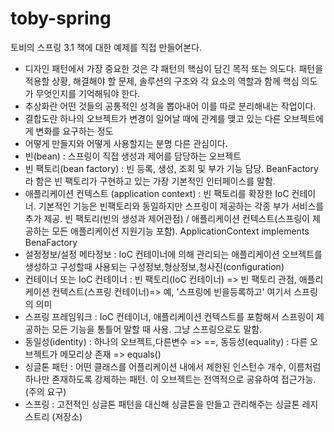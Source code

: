 # toby-spring
토비의 스프링 3.1 책에 대한 예제를 직접 만들어본다.

- 디자인 패턴에서 가장 중요한 것은 각 패턴의 핵심이 담긴 목적 또는 의도다. 패턴을 적용할 상황, 해결해야 할 문제, 솔루션의 구조와 각 요소의 역할과 함께 핵심 의도가 무엇인지를 기억해둬야 한다.
- 추상화란 어떤 것들의 공통적인 성격을 뽑아내어 이를 따로 분리해내는 작업이다.
- 결합도란 하나의 오브젝트가 변경이 일어날 때에 관계를 맺고 있는 다른 오브젝트에게 변화를 요구하는 정도
- 어떻게 만들지와 어떻게 사용할지는 분명 다른 관심이다.
- 빈(bean) : 스프링이 직접 생성과 제어를 담당하는 오브젝트 
- 빈 팩토리(bean factory) : 빈 등록, 생성, 조회 및 부가 기능 담당. BeanFactory 라 함은 빈 팩토리가 구현하고 있는 가장 기본적인 인터페이스를 말함.
- 애플리케이션 컨텍스트 (application context) : 빈 팩토리를 확장한 IoC 컨테이너. 기본적인 기능은 빈팩토리와 동일하지만 스프링이 제공하는 각종 부가 서비스를 추가 제공. 빈 팩토리(빈의 생성과 제어관점) / 애플리케이션 컨텍스트(스프링이 제공하는 모든 애플리케이션 지원기능 포함). ApplicationContext implements BenaFactory
- 설정정보/설정 메타정보 : IoC 컨테이너에 의해 관리되는 애플리케이션 오브젝트를 생성하고 구성할때 사용되는 구성정보,형상정보,청사진(configuration) 
- 컨테이너 또는 IoC 컨테이너 : 빈 팩토리(IoC 컨테이너) => 빈 팩토리 관점, 애플리케이션 컨텍스트(스프링 컨테이너)=> 예, '스프링에 빈을등록하고' 여기서 스프링의 의미
- 스프링 프레임워크 : IoC 컨테이너, 애플리케이션 컨텍스트를 포함해서 스프링이 제공하는 모든 기능을 통틀어 말할 때 사용. 그냥 스프링으로도 말함.
- 동일성(identity) : 하나의 오브젝트,다른변수 => ==,  동등성(equality) : 다른 오브젝트가 메모리상 존재 => equals() 
- 싱글톤 패턴 : 어떤 클래스를 어플리케이션 내에서 제한된 인스턴수 개수, 이름처럼 하나만 존재하도록 강제하는 패턴. 이 오브젝트는 전역적으로 공유하여 접근가능.(주의 요구)
- 스프링 : 고전적인 싱글톤 패턴을 대신해 싱글톤을 만들고 관리해주는 싱글톤 레지스트리 (저장소)

